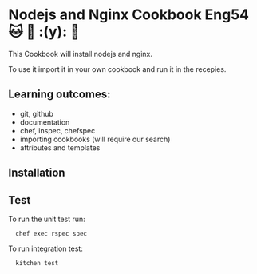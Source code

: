# Nodejs and Nginx Cookbook Eng54 :cat: :taco: :(y): :monkey:

This Cookbook will install nodejs and nginx.

To use it import it in your own cookbook and run it in the recepies.

## Learning outcomes:
-  git, github
-  documentation
-  chef, inspec, chefspec
-  importing cookbooks (will require our search)
-  attributes and templates


## Installation


## Test

To run the unit test run:

```
  chef exec rspec spec
```

To run integration test:
```
  kitchen test
```
